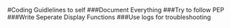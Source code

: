 #Coding Guidlelines to self
###Document Everything 
###Try to follow PEP
###Write Seperate Display Functions
###Use logs for troubleshooting
